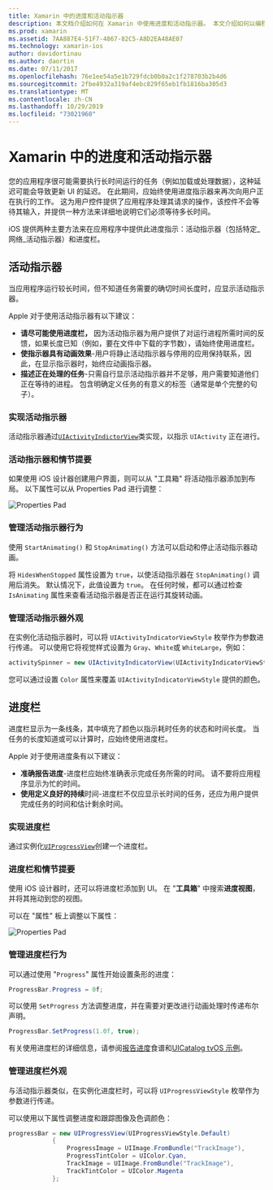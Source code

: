 ```yaml
---
title: Xamarin 中的进度和活动指示器
description: 本文档介绍如何在 Xamarin 中使用进度和活动指示器。 本文介绍如何以编程方式和使用情节提要来使用它们。
ms.prod: xamarin
ms.assetid: 7AA887E4-51F7-4867-82C5-A8D2EA48AE07
ms.technology: xamarin-ios
author: davidortinau
ms.author: daortin
ms.date: 07/11/2017
ms.openlocfilehash: 76e1ee54a5e1b729fdcb0b0a2c1f278703b2b4d6
ms.sourcegitcommit: 2fbe4932a319af4ebc829f65eb1fb1816ba305d3
ms.translationtype: MT
ms.contentlocale: zh-CN
ms.lasthandoff: 10/29/2019
ms.locfileid: "73021960"
---
```

# <a name="progress-and-activity-indicators-in-xamarinios"></a>Xamarin 中的进度和活动指示器

您的应用程序很可能需要执行长时间运行的任务（例如加载或处理数据），这种延迟可能会导致更新 UI 的延迟。 在此期间，应始终使用进度指示器来再次向用户正在执行的工作。 这为用户控件提供了应用程序处理其请求的操作，该控件不会等待其输入，并提供一种方法来详细地说明它们必须等待多长时间。

iOS 提供两种主要方法来在应用程序中提供此进度指示：活动指示器（包括特定_网络_活动指示器）和进度栏。

## <a name="activity-indicator"></a>活动指示器

当应用程序运行较长时间，但不知道任务需要的确切时间长度时，应显示活动指示器。

Apple 对于使用活动指示器有以下建议：

- **请尽可能使用进度栏，** 因为活动指示器为用户提供了对运行进程所需时间的反馈，如果长度已知（例如，要在文件中下载的字节数），请始终使用进度栏。
- **使指示器具有动画效果**-用户将静止活动指示器与停用的应用保持联系，因此，在显示指示器时，始终应动画指示器。
- **描述正在处理的任务**-只需自行显示活动指示器并不足够，用户需要知道他们正在等待的进程。 包含明确定义任务的有意义的标签（通常是单个完整的句子）。

### <a name="implementing-an-activity-indicator"></a>实现活动指示器

活动指示器通过[`UIActivityIndictorView`](xref:UIKit.UIActivityIndicatorView)类实现，以指示 `UIActivity` 正在进行。

### <a name="activity-indicators-and-storyboards"></a>活动指示器和情节提要

如果使用 iOS 设计器创建用户界面，则可以从 "工具箱" 将活动指示器添加到布局。 以下属性可以从 Properties Pad 进行调整：

![Properties Pad](progress-activity-indicator-images/progress-indicator1.png)

### <a name="managing-activity-indicator-behavior"></a>管理活动指示器行为

使用 `StartAnimating()` 和 `StopAnimating()` 方法可以启动和停止活动指示器动画。

将 `HidesWhenStopped` 属性设置为 `true`，以使活动指示器在 `StopAnimating()` 调用后消失。 默认情况下，此值设置为 `true`。 在任何时候，都可以通过检查 `IsAnimating` 属性来查看活动指示器是否正在运行其旋转动画。 

### <a name="managing-activity-indicator-appearances"></a>管理活动指示器外观

在实例化活动指示器时，可以将 `UIActivityIndicatorViewStyle` 枚举作为参数进行传递。 可以使用它将视觉样式设置为 `Gray`、`White`或 `WhiteLarge`，例如：

```csharp
activitySpinner = new UIActivityIndicatorView(UIActivityIndicatorViewStyle.WhiteLarge);
```

您可以通过设置 `Color` 属性来覆盖 `UIActivityIndicatorViewStyle` 提供的颜色。

## <a name="progress-bar"></a>进度栏

进度栏显示为一条线条，其中填充了颜色以指示耗时任务的状态和时间长度。 当任务的长度知道或可以计算时，应始终使用进度栏。

Apple 对于使用进度条有以下建议：

- **准确报告进度**-进度栏应始终准确表示完成任务所需的时间。 请不要将应用程序显示为忙的时间。
- **使用定义良好的持续**时间-进度栏不仅应显示长时间的任务，还应为用户提供完成任务的时间和估计剩余时间。

### <a name="implementing-an-progress-bar"></a>实现进度栏

通过实例化[`UIProgressView`](xref:UIKit.UIProgressView)创建一个进度栏。

### <a name="progress-bars-and-storyboards"></a>进度栏和情节提要

使用 iOS 设计器时，还可以将进度栏添加到 UI。 在 "**工具箱**" 中搜索**进度视图**，并将其拖动到您的视图。

可以在 "属性" 板上调整以下属性：

![Properties Pad](progress-activity-indicator-images/progress-indicator3.png)

### <a name="managing-progress-bar-behavior"></a>管理进度栏行为

可以通过使用 "`Progress`" 属性开始设置条形的进度：

```csharp
ProgressBar.Progress = 0f;
```

可以使用 `SetProgress` 方法调整进度，并在需要对更改进行动画处理时传递布尔声明。

```csharp
ProgressBar.SetProgress(1.0f, true);
```

有关使用进度栏的详细信息，请参阅[报告进度](https://github.com/xamarin/recipes/tree/master/Recipes/cross-platform/networking/download_progress)食谱和[UICatalog tvOS 示例](https://docs.microsoft.com/samples/xamarin/ios-samples/tvos-uicatalog)。

### <a name="managing-progress-bar-appearance"></a>管理进度栏外观

与活动指示器类似，在实例化进度栏时，可以将 `UIProgressViewStyle` 枚举作为参数进行传递。

可以使用以下属性调整进度和跟踪图像及色调颜色：

```csharp
progressBar = new UIProgressView(UIProgressViewStyle.Default)
            {
                ProgressImage = UIImage.FromBundle("TrackImage"),
                ProgressTintColor = UIColor.Cyan,
                TrackImage = UIImage.FromBundle("TrackImage"),
                TrackTintColor = UIColor.Magenta
            }; 
```
